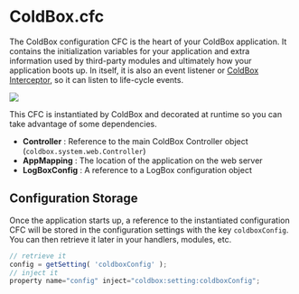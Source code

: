# ColdBox.cfc

The ColdBox configuration CFC is the heart of your ColdBox application. It contains the initialization variables for your application and extra information used by third-party modules and ultimately how your application boots up. In itself, it is also an event listener or [ColdBox Interceptor](https://github.com/ortus/coldbox-platform-documentation/tree/24d3f3d16693b36ca41bf5ce0329c6ff33316ef0/full/configuration/coldboxcfc/interceptors/interceptors.md), so it can listen to life-cycle events.

![](https://github.com/ortus/coldbox-platform-documentation/tree/24d3f3d16693b36ca41bf5ce0329c6ff33316ef0/images/Coldbox-cfc.jpg)

This CFC is instantiated by ColdBox and decorated at runtime so you can take advantage of some dependencies.

* **Controller** : Reference to the main ColdBox Controller object \(`coldbox.system.web.Controller`\)
* **AppMapping** : The location of the application on the web server
* **LogBoxConfig** : A reference to a LogBox configuration object

## Configuration Storage

Once the application starts up, a reference to the instantiated configuration CFC will be stored in the configuration settings with the key `coldboxConfig`. You can then retrieve it later in your handlers, modules, etc.

```javascript
// retrieve it
config = getSetting( 'coldboxConfig' );
// inject it
property name="config" inject="coldbox:setting:coldboxConfig";
```

